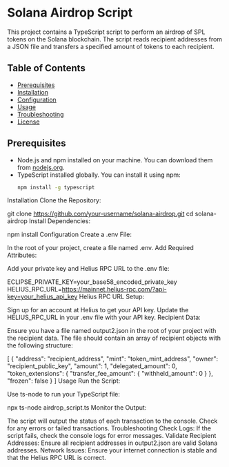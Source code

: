 # Solana Airdrop Script

This project contains a TypeScript script to perform an airdrop of SPL tokens on the Solana blockchain. The script reads recipient addresses from a JSON file and transfers a specified amount of tokens to each recipient.

## Table of Contents

- [Prerequisites](#prerequisites)
- [Installation](#installation)
- [Configuration](#configuration)
- [Usage](#usage)
- [Troubleshooting](#troubleshooting)
- [License](#license)

## Prerequisites

- Node.js and npm installed on your machine. You can download them from [nodejs.org](https://nodejs.org/).
- TypeScript installed globally. You can install it using npm:
  ```bash
  npm install -g typescript
Installation
Clone the Repository:


git clone https://github.com/your-username/solana-airdrop.git
cd solana-airdrop
Install Dependencies:


npm install
Configuration
Create a .env File:

In the root of your project, create a file named .env.
Add Required Attributes:

Add your private key and Helius RPC URL to the .env file:

ECLIPSE_PRIVATE_KEY=your_base58_encoded_private_key
HELIUS_RPC_URL=https://mainnet.helius-rpc.com/?api-key=your_helius_api_key
Helius RPC URL Setup:

Sign up for an account at Helius to get your API key.
Update the HELIUS_RPC_URL in your .env file with your API key.
Recipient Data:

Ensure you have a file named output2.json in the root of your project with the recipient data. The file should contain an array of recipient objects with the following structure:

[
  {
    "address": "recipient_address",
    "mint": "token_mint_address",
    "owner": "recipient_public_key",
    "amount": 1,
    "delegated_amount": 0,
    "token_extensions": {
      "transfer_fee_amount": {
        "withheld_amount": 0
      }
    },
    "frozen": false
  }
]
Usage
Run the Script:

Use ts-node to run your TypeScript file:

npx ts-node airdrop_script.ts
Monitor the Output:

The script will output the status of each transaction to the console. Check for any errors or failed transactions.
Troubleshooting
Check Logs: If the script fails, check the console logs for error messages.
Validate Recipient Addresses: Ensure all recipient addresses in output2.json are valid Solana addresses.
Network Issues: Ensure your internet connection is stable and that the Helius RPC URL is correct.
